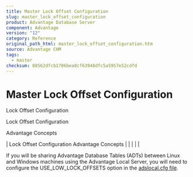 ```yaml
---
title: Master Lock Offset Configuration
slug: master_lock_offset_configuration
product: Advantage Database Server
component: Advantage
version: "12"
category: Reference
original_path_html: master_lock_offset_configuration.htm
source: Advantage CHM
tags:
  - master
checksum: 88562dfcb1706bea8cf63948dfc5a5957e52cdfd
---
```


# Master Lock Offset Configuration

Lock Offset Configuration

Lock Offset Configuration

Advantage Concepts

| Lock Offset Configuration  Advantage Concepts |  |  |  |  |

If you will be sharing Advantage Database Tables (ADTs) between Linux and Windows machines using the Advantage Local Server, you will need to configure the USE\_LOW\_LOCK\_OFFSETS option in the [adslocal.cfg file](master_advantage_local_server_configuration.md).
